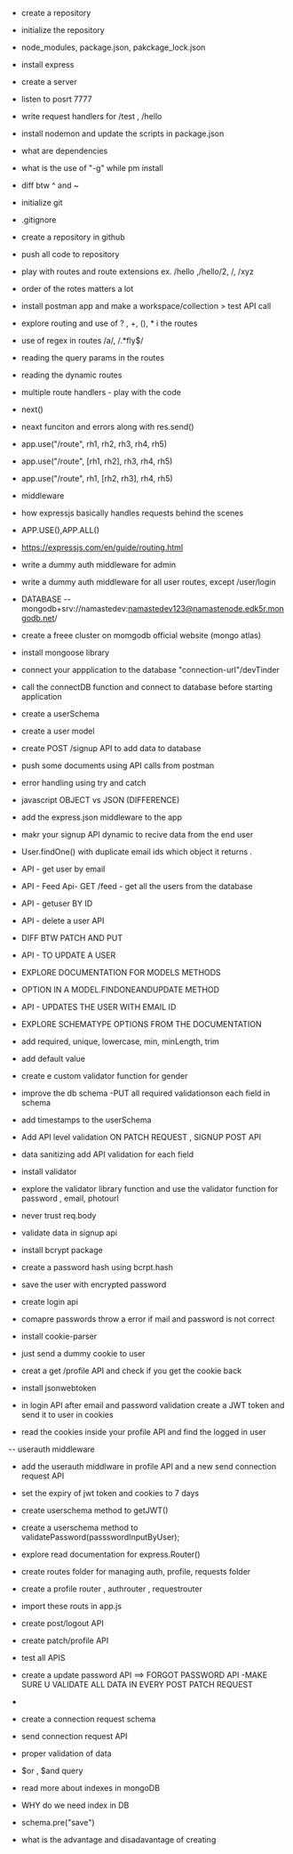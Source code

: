 - create a repository
- initialize the repository
- node_modules, package.json, pakckage_lock.json
- install express
- create a server
- listen to posrt 7777
- write request handlers for /test , /hello
- install nodemon and update the scripts in package.json
- what are dependencies
- what is the use of "-g" while pm install
- diff btw ^ and ~

- initialize git
- .gitignore
- create a repository in github
- push all code to repository
- play with routes and route extensions ex. /hello ,/hello/2, /, /xyz
- order of the rotes matters a lot
- install postman app and make a workspace/collection > test API call
- explore routing and use of ? , +, (), \* i the routes
- use of regex in routes /a/, /.\*fly$/
<!-- https://expressjs.com/en/guide/routing.html -->
- reading the query params in the routes
- reading the dynamic routes

- multiple route handlers - play with the code
- next()
- neaxt funciton and errors along with res.send()
- app.use("/route", rh1, rh2, rh3, rh4, rh5)
- app.use("/route", [rh1, rh2], rh3, rh4, rh5)
- app.use("/route", rh1, [rh2, rh3], rh4, rh5)

- middleware
- how expressjs basically handles requests behind the scenes
- APP.USE(),APP.ALL()
- https://expressjs.com/en/guide/routing.html
- write a dummy auth middleware for admin
- write a dummy auth middleware for all user routes, except /user/login

- DATABASE
  -- mongodb+srv://namastedev:namastedev123@namastenode.edk5r.mongodb.net/

- create a freee cluster on momgodb official website (mongo atlas)
- install mongoose library
- connect your appplication to the database "connection-url"/devTinder
- call the connectDB function and connect to database before starting application
- create a userSchema
- create a user model
- create POST /signup API to add data to database
- push some documents using API calls from postman
- error handling using try and catch

- javascript OBJECT vs JSON (DIFFERENCE)
- add the express.json middleware to the app
- makr your signup API dynamic to recive data from the end user
- User.findOne() with duplicate email ids which object it returns .
- API - get user by email
- API - Feed Api- GET /feed - get all the users from the database
- API - getuser BY ID
- API - delete a user API
- DIFF BTW PATCH AND PUT
- API - TO UPDATE A USER
- EXPLORE DOCUMENTATION FOR MODELS METHODS
- OPTION IN A MODEL.FINDONEANDUPDATE METHOD
- API - UPDATES THE USER WITH EMAIL ID

- EXPLORE SCHEMATYPE OPTIONS FROM THE DOCUMENTATION
- add required, unique, lowercase, min, minLength, trim
- add default value
- create e custom validator function for gender
- improve the db schema -PUT all required validationson each field in schema
- add timestamps to the userSchema

- Add API level validation ON PATCH REQUEST , SIGNUP POST API
- data sanitizing add API validation for each field
- install validator
- explore the validator library function and use the validator function for password , email, photourl
- never trust req.body

- validate data in signup api
- install bcrypt package
- create a password hash using bcrpt.hash
- save the user with encrypted password
- create login api
- comapre passwords throw a error if mail and password is not correct

- install cookie-parser
- just send a dummy cookie to user
- creat a get /profile API and check if you get the cookie back
- install jsonwebtoken
- in login API after email and password validation create a JWT token and send it to user in cookies
- read the cookies inside your profile API and find the logged in user

-- userauth middleware

- add the userauth middlware in profile API and a new send connection request API
- set the expiry of jwt token and cookies to 7 days

- create userschema method to getJWT()
- create a userschema method to validatePassword(passswordInputByUser);

- explore read documentation for express.Router()
- create routes folder for managing auth, profile, requests folder
- create a profile router , authrouter , requestrouter
- import these routs in app.js
- create post/logout API
- create patch/profile API
- test all APIS
- create a update password API ==> FORGOT PASSWORD API
  -MAKE SURE U VALIDATE ALL DATA IN EVERY POST PATCH REQUEST
-

- create a connection request schema
- send connection request API
- proper validation of data
- $or , $and query
- read more about indexes in mongoDB
- WHY do we need index in DB
- schema.pre("save")
- what is the advantage and disadavantage of creating
